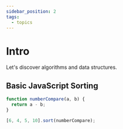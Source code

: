 ```yaml
---
sidebar_position: 2
tags:
  - topics
---
```


# Intro

Let's discover algorithms and data structures.

## Basic JavaScript Sorting

```jsx
function numberCompare(a, b) {
  return a - b;
}

[6, 4, 5, 10].sort(numberCompare);
```
